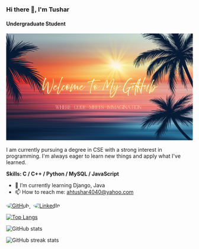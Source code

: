 ### Hi there 👋, I'm Tushar
#### Undergraduate Student
![Undergraduate Student](https://raw.githubusercontent.com/arafath-hussain-tushar/arafath-hussain-tushar/refs/heads/main/GitHub%20Welcome.png)

I am currently pursuing a degree in CSE with a strong interest in programming. I'm always eager to learn new things and apply what I've learned.

**Skills: C / C++ / Python / MySQL / JavaScript**

- 🌱 I’m currently learning Django, Java 
- 📫 How to reach me: ahtushar4040@yahoo.com 


<p align="left">
  <a href="https://github.com/arafath-hussain-tushar" target="_blank">
    <img src="https://img.icons8.com/ios-filled/50/000000/github.png" alt="GitHub" width="40" height="40" style="border-radius:50%;" />
  </a>
  &nbsp;
  <a href="https://www.linkedin.com/in/arafath-hussain-tushar/" target="_blank">
    <img src="https://img.icons8.com/ios-filled/50/0077B5/linkedin.png" alt="LinkedIn" width="40" height="40" style="border-radius:50%;" />
  </a>
</p>


 


[![Top Langs](https://github-readme-stats.vercel.app/api/top-langs/?username=arafath-hussain-tushar&cache_seconds=10)](https://github.com/anuraghazra/github-readme-stats)

![GitHub stats](https://github-readme-stats.vercel.app/api?username=arafath-hussain-tushar&show_icons=true)  

![GitHub streak stats](https://streak-stats.demolab.com/?user=arafath-hussain-tushar)  

